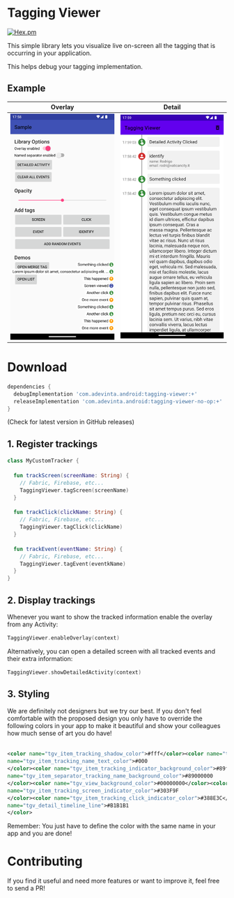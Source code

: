 # Tagging Viewer

[![Hex.pm](https://img.shields.io/hexpm/l/plug.svg)](LICENSE.md)

This simple library lets you visualize live on-screen all the tagging that is occurring in your application.

This helps debug your tagging implementation.

## Example

| Overlay                                   | Detail                                     |
|-------------------------------------------|--------------------------------------------|
| <img width="280" src="art/overlay.png" /> | <img width="280" src="art/detailed.png" /> |


# Download

```groovy
dependencies {
  debugImplementation 'com.adevinta.android:tagging-viewer:+'
  releaseImplementation 'com.adevinta.android:tagging-viewer-no-op:+'
}
```

(Check for latest version in GitHub releases)

## 1. Register trackings

```kotlin
class MyCustomTracker {

  fun trackScreen(screenName: String) {
    // Fabric, Firebase, etc...
    TaggingViewer.tagScreen(screenName)
  }

  fun trackClick(clickName: String) {
    // Fabric, Firebase, etc...
    TaggingViewer.tagClick(clickName)
  }

  fun trackEvent(eventName: String) {
    // Fabric, Firebase, etc...
    TaggingViewer.tagEvent(eventkName)
  }
}
```

## 2. Display trackings

Whenever you want to show the tracked information enable the overlay from any Activity:

```kotlin
TaggingViewer.enableOverlay(context)
```

Alternatively, you can open a detailed screen with all tracked events and their extra information:

```kotlin
TaggingViewer.showDetailedActivity(context)
```

## 3. Styling

We are definitely not designers but we try our best. If you don't feel comfortable with the proposed design you only have to override the
following colors in your app to make it beautiful and show your colleagues how much sense of art you do have!

```xml

<color name="tgv_item_tracking_shadow_color">#fff</color><color name="tgv_item_tracking_name_background_color">#C4FFFFFF</color><color
name="tgv_item_tracking_name_text_color">#000
</color><color name="tgv_item_tracking_indicator_background_color">#89ffffff</color><color
name="tgv_item_separator_tracking_name_background_color">#89000000
</color><color name="tgv_view_background_color">#00000000</color><color name="tgv_item_tracking_event_indicator_color">#FFA000</color><color
name="tgv_item_tracking_screen_indicator_color">#303F9F
</color><color name="tgv_item_tracking_click_indicator_color">#388E3C</color><color name="tgv_detail_background">#F1F1F1</color><color
name="tgv_detail_timeline_line">#B1B1B1
</color>
```

Remember: You just have to define the color with the same name in your app and you are done!

# Contributing

If you find it useful and need more features or want to improve it, feel free to send a PR!
